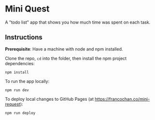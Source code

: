 # Mini Quest
A "todo list" app that shows you how much time was spent on each task.

## Instructions

**Prerequisite**: Have a machine with node and npm installed.

Clone the repo, `cd` into the folder, then install the npm project dependencies:
```
npm install
```

To run the app locally:
```
npm run dev
```

To deploy local changes to GitHub Pages (at https://francochan.co/mini-request):
```
npm run deploy
```